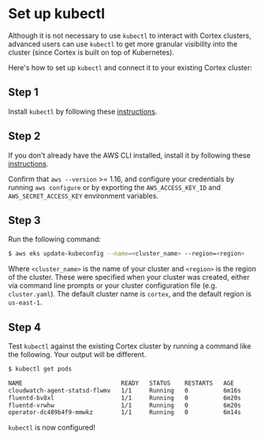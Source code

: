 # Set up kubectl

Although it is not necessary to use `kubectl` to interact with Cortex clusters, advanced users can use `kubectl` to get more granular visibility into the cluster (since Cortex is built on top of Kubernetes).

Here's how to set up `kubectl` and connect it to your existing Cortex cluster:

## Step 1

Install `kubectl` by following these [instructions](https://kubernetes.io/docs/tasks/tools/install-kubectl/).

## Step 2

If you don't already have the AWS CLI installed, install it by following these [instructions](https://docs.aws.amazon.com/cli/latest/userguide/cli-chap-install.html).

Confirm that `aws --version` >= 1.16, and configure your credentials by running `aws configure` or by exporting the `AWS_ACCESS_KEY_ID` and `AWS_SECRET_ACCESS_KEY` environment variables.

## Step 3

Run the following command:

```bash
$ aws eks update-kubeconfig --name=<cluster_name> --region=<region>
```

Where `<cluster_name>` is the name of your cluster and `<region>` is the region of the cluster. These were specified when your cluster was created, either via command line prompts or your cluster configuration file (e.g. `cluster.yaml`). The default cluster name is `cortex`, and the default region is `us-east-1`.

## Step 4

Test `kubectl` against the existing Cortex cluster by running a command like the following. Your output will be different.

```bash
$ kubectl get pods

NAME                            READY   STATUS    RESTARTS   AGE
cloudwatch-agent-statsd-flwmv   1/1     Running   0          6m16s
fluentd-bv8xl                   1/1     Running   0          6m20s
fluentd-vrwhw                   1/1     Running   0          6m20s
operator-dc489b4f9-mmwkz        1/1     Running   0          6m14s
```

`kubectl` is now configured!
